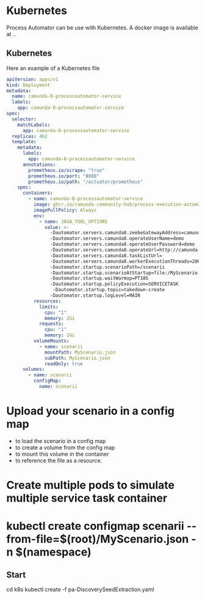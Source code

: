 # Kubernetes

Process Automator can be use with Kubernetes. A docker image is available at ..

## Kubernetes

Here an example of a Kubernetes file

```yaml
apiVersion: apps/v1
kind: Deployment
metadata:
  name: camunda-8-processautomator-service
  labels:
    app: camunda-8-processautomator-service
spec:
  selector:
    matchLabels:
      app: camunda-8-processautomator-service
  replicas: 462
  template:
    metadata:
      labels:
        app: camunda-8-processautomator-service
      annotations:
        prometheus.io/scrape: "true"
        prometheus.io/port: "8088"
        prometheus.io/path: "/actuator/prometheus"
    spec:
      containers:
        - name: camunda-8-processautomator-service
          image: ghcr.io/camunda-community-hub/process-execution-automator:latest
          imagePullPolicy: Always
          env:
            - name: JAVA_TOOL_OPTIONS
              value: >-
                -Dautomator.servers.camunda8.zeebeGatewayAddress=camunda-zeebe-gateway:26500
                -Dautomator.servers.camunda8.operateUserName=demo
                -Dautomator.servers.camunda8.operateUserPassword=demo
                -Dautomator.servers.camunda8.operateUrl=http://camunda-operate:80
                -Dautomator.servers.camunda8.taskListUrl=
                -Dautomator.servers.camunda8.workerExecutionThreads=2000
                -Dautomator.startup.scenarioPath=/scenarii
                -Dautomator.startup.scenarioAtStartup=file:/MyScenario.json
                -Dautomator.startup.waitWarmup=PT10S
                -Dautomator.startup.policyExecution=SERVICETASK
                 -Dautomator.startup.topic=takedown-create
                -Dautomator.startup.logLevel=MAIN
          resources:
            limits:
              cpu: "1"
              memory: 2Gi
            requests:
              cpu: "1"
              memory: 1Gi
          volumeMounts:
            - name: scenarii
              mountPath: MyScenario.json
              subPath: MyScenario.json
              readOnly: true
      volumes:
        - name: scenarii
          configMap:
            name: scenarii


```

# Upload your scenario in a config map
* to load the scenario in a config map
* to create a volume from the config map
* to mount this volume in the container
* to reference the file as a resource.

# Create multiple pods to simulate multiple service task container

# kubectl create configmap scenarii --from-file=$(root)/MyScenario.json -n $(namespace)

## Start

cd k8s kubectl create -f pa-DiscoverySeedExtraction.yaml